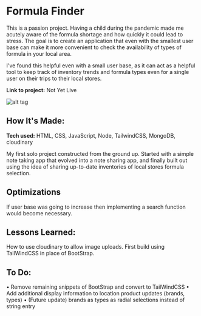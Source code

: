 # Formula Finder
This is a passion project. Having a child during the pandemic made me acutely aware of the formula shortage and how quickly it could lead to stress. The goal is to create an application that even with the smallest user base can make it more convenient to check the availability of types of formula in your local area.

I've found this helpful even with a small user base, as it can act as a helpful tool to keep track of inventory trends and formula types even for a single user on their trips to their local stores. 

**Link to project:** Not Yet Live

![alt tag](https://i.imgur.com/L0scswp.png)


## How It's Made:

**Tech used:** HTML, CSS, JavaScript, Node, TailwindCSS, MongoDB, cloudinary

My first solo project constructed from the ground up. Started with a simple note taking app that evolved into a note sharing app, and finally built out using the idea of sharing up-to-date inventories of local stores formula selection.

## Optimizations
If user base was going to increase then implementing a search function would become necessary.



## Lessons Learned:
How to use cloudinary to allow image uploads.
First build using TailWindCSS in place of BootStrap.


## To Do:
• Remove remaining snippets of BootStrap and convert to TailWindCSS
• Add additional display information to location product updates (brands, types)
• (Future update) brands as types as radial selections instead of string entry







